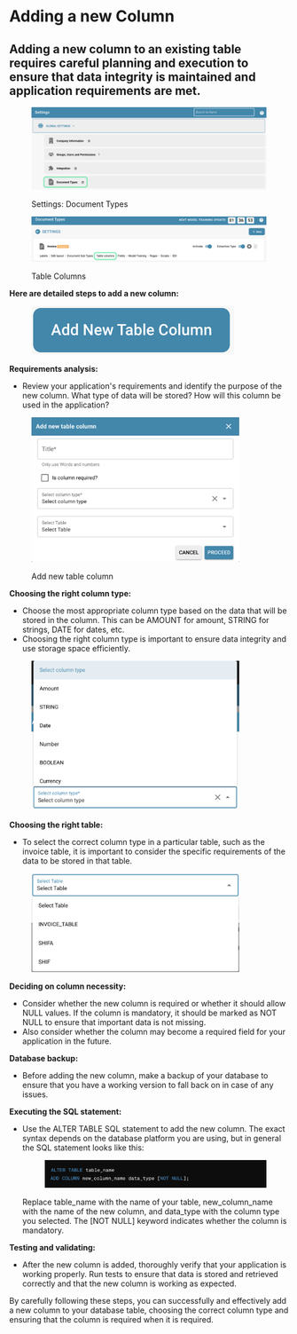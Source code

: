 # Adding a new Column

## Adding a new column to an existing table requires careful planning and execution to ensure that data integrity is maintained and application requirements are met.

<figure><img src="../../../../../.gitbook/assets/Bildschirmfoto 2024-05-22 um 12.46.56.png" alt=""><figcaption><p>Settings: Document Types</p></figcaption></figure>

<figure><img src="../../../../../.gitbook/assets/Bildschirmfoto 2024-05-22 um 12.49.21.png" alt=""><figcaption><p>Table Columns</p></figcaption></figure>

**Here are detailed steps to add a new column:**

<figure><img src="../../../../../.gitbook/assets/image (95).png" alt=""><figcaption></figcaption></figure>

**Requirements analysis:**

* Review your application's requirements and identify the purpose of the new column. What type of data will be stored? How will this column be used in the application?

<figure><img src="../../../../../.gitbook/assets/image (96).png" alt="" width="375"><figcaption><p>Add new table column</p></figcaption></figure>

**Choosing the right column type:**

* Choose the most appropriate column type based on the data that will be stored in the column. This can be AMOUNT for amount, STRING for strings, DATE for dates, etc.
* Choosing the right column type is important to ensure data integrity and use storage space efficiently.

<figure><img src="../../../../../.gitbook/assets/image (97).png" alt="" width="375"><figcaption></figcaption></figure>

**Choosing the right table:**

* To select the correct column type in a particular table, such as the invoice table, it is important to consider the specific requirements of the data to be stored in that table.

<figure><img src="../../../../../.gitbook/assets/image (98).png" alt="" width="375"><figcaption></figcaption></figure>



**Deciding on column necessity:**

* Consider whether the new column is required or whether it should allow NULL values. If the column is mandatory, it should be marked as NOT NULL to ensure that important data is not missing.
* Also consider whether the column may become a required field for your application in the future.



**Database backup:**

* Before adding the new column, make a backup of your database to ensure that you have a working version to fall back on in case of any issues.&#x20;



**Executing the SQL statement:**

*   Use the ALTER TABLE SQL statement to add the new column. The exact syntax depends on the database platform you are using, but in general the SQL statement looks like this:&#x20;

    <figure><img src="../../../../../.gitbook/assets/image (94).png" alt=""><figcaption></figcaption></figure>

    Replace table\_name with the name of your table, new\_column\_name with the name of the new column, and data\_type with the column type you selected. The \[NOT NULL] keyword indicates whether the column is mandatory.



**Testing and validating:**

* After the new column is added, thoroughly verify that your application is working properly. Run tests to ensure that data is stored and retrieved correctly and that the new column is working as expected.



By carefully following these steps, you can successfully and effectively add a new column to your database table, choosing the correct column type and ensuring that the column is required when it is required.


